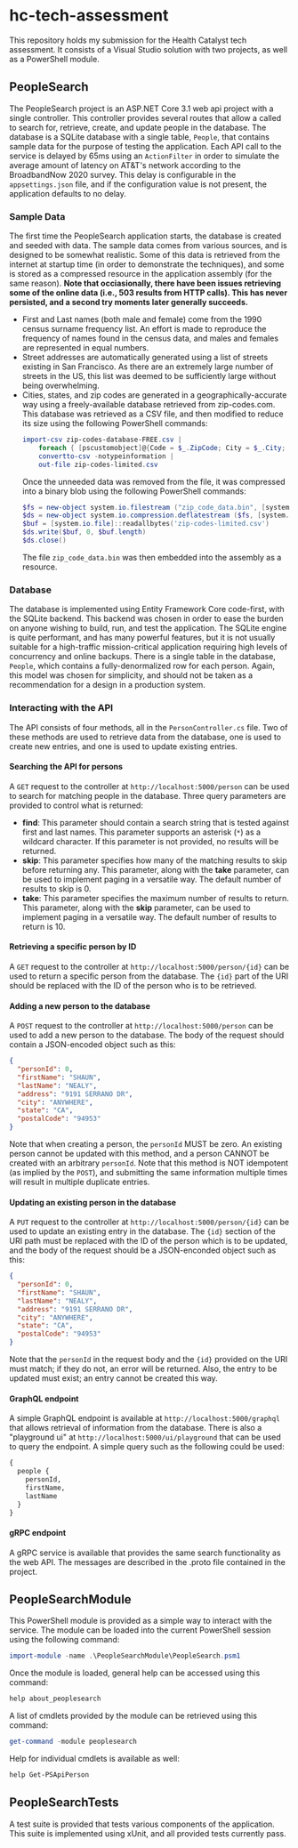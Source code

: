 # hc-tech-assessment
This repository holds my submission for the Health Catalyst tech assessment. It consists of a Visual Studio solution with two projects, as well as a PowerShell module.

## PeopleSearch
The PeopleSearch project is an ASP.NET Core 3.1 web api project with a single controller. This controller provides several routes that allow a called to search for, retrieve, create, and update people in the database. The database is a SQLite database with a single table, `People`, that contains sample data for the purpose of testing the application. Each API call to the service is delayed by 65ms using an `ActionFilter` in order to simulate the average amount of latency on AT&T's network according to the BroadbandNow 2020 survey. This delay is configurable in the `appsettings.json` file, and if the configuration value is not present, the application defaults to no delay.


### Sample Data
The first time the PeopleSearch application starts, the database is created and seeded with data. The sample data comes from various sources, and is designed to be somewhat realistic. Some of this data is retrieved from the internet at startup time (in order to demonstrate the techniques), and some is stored as a compressed resource in the application assembly (for the same reason). __Note that occiasionally, there have been issues retrieving some of the online data (i.e., 503 results from HTTP calls). This has never persisted, and a second try moments later generally succeeds.__
  * First and Last names (both male and female) come from the 1990 census surname frequency list. An effort is made to reproduce the frequency of names found in the census data, and males and females are represented in equal numbers.
  * Street addresses are automatically generated using a list of streets existing in San Francisco. As there are an extremely large number of streets in the US, this list was deemed to be sufficiently large without being overwhelming.
  * Cities, states, and zip codes are generated in a geographically-accurate way using a freely-available database retrieved from zip-codes.com. This database was retrieved as a CSV file, and then modified to reduce its size using the following PowerShell commands:
      ```powershell
      import-csv zip-codes-database-FREE.csv |
          foreach { [pscustomobject]@{Code = $_.ZipCode; City = $_.City; State = $_.State} } |
          convertto-csv -notypeinformation |
          out-file zip-codes-limited.csv
      ```
      Once the unneeded data was removed from the file, it was compressed into a binary blob using the following PowerShell commands:
      ```powershell
      $fs = new-object system.io.filestream ("zip_code_data.bin", [system.io.filemode]::create)
      $ds = new-object system.io.compression.deflatestream ($fs, [system.io.compression.compressionlevel]::optimal)
      $buf = [system.io.file]::readallbytes('zip-codes-limited.csv')
      $ds.write($buf, 0, $buf.length)
      $ds.close()
      ```
      The file `zip_code_data.bin` was then embedded into the assembly as a resource.


### Database
The database is implemented using Entity Framework Core code-first, with the SQLite backend. This backend was chosen in order to ease the burden on anyone wishing to build, run, and test the application. The SQLite engine is quite performant, and has many powerful features, but it is not usually suitable for a high-traffic mission-critical application requiring high levels of concurrency and online backups. There is a single table in the database, `People`, which contains a fully-denormalized row for each person. Again, this model was chosen for simplicity, and should not be taken as a recommendation for a design in a production system.


### Interacting with the API
The API consists of four methods, all in the `PersonController.cs` file. Two of these methods are used to retrieve data from the database, one is used to create new entries, and one is used to update existing entries.

#### Searching the API for persons
A `GET` request to the controller at `http://localhost:5000/person` can be used to search for matching people in the database. Three query parameters are provided to control what is returned:
  * **find**: This parameter should contain a search string that is tested against first and last names. This parameter supports an asterisk (`*`) as a wildcard character. If this parameter is not provided, no results will be returned.
  * **skip**: This parameter specifies how many of the matching results to skip before returning any. This parameter, along with the **take** parameter, can be used to implement paging in a versatile way. The default number of results to skip is 0.
  * **take**: This parameter specifies the maximum number of results to return. This parameter, along with the **skip** parameter, can be used to implement paging in a versatile way. The default number of results to return is 10.

#### Retrieving a specific person by ID
A `GET` request to the controller at `http://localhost:5000/person/{id}` can be used to return a specific person from the database. The `{id}` part of the URI should be replaced with the ID of the person who is to be retrieved.

#### Adding a new person to the database
A `POST` request to the controller at `http://localhost:5000/person` can be used to add a new person to the database. The body of the request should contain a JSON-encoded object such as this:
```json
{
  "personId": 0,
  "firstName": "SHAUN",
  "lastName": "NEALY",
  "address": "9191 SERRANO DR",
  "city": "ANYWHERE",
  "state": "CA",
  "postalCode": "94953"
}
```
Note that when creating a person, the `personId` MUST be zero. An existing person cannot be updated with this method, and a person CANNOT be created with an arbitrary `personId`. Note that this method is NOT idempotent (as implied by the `POST`), and submitting the same information multiple times will result in multiple duplicate entries.

#### Updating an existing person in the database
A `PUT` request to the controller at `http://localhost:5000/person/{id}` can be used to update an existing entry in the database. The `{id}` section of the URI path must be replaced with the ID of the person which is to be updated, and the body of the request should be a JSON-enconded object such as this:
```json
{
  "personId": 0,
  "firstName": "SHAUN",
  "lastName": "NEALY",
  "address": "9191 SERRANO DR",
  "city": "ANYWHERE",
  "state": "CA",
  "postalCode": "94953"
}
```
Note that the `personId` in the request body and the `{id}` provided on the URI must match; if they do not, an error will be returned. Also, the entry to be updated must exist; an entry cannot be created this way.

#### GraphQL endpoint
A simple GraphQL endpoint is available at `http://localhost:5000/graphql` that allows retrieval of information from the database. There is also a "playground ui" at `http://localhost:5000/ui/playground` that can be used to query the endpoint. A simple query such as the following could be used:
```graphql
{
  people {
    personId,
    firstName,
    lastName
  }
}
```

#### gRPC endpoint
A gRPC service is available that provides the same search functionality as the web API. The messages are described in the .proto file contained in the project.




## PeopleSearchModule
This PowerShell module is provided as a simple way to interact with the service. The module can be loaded into the current PowerShell session using the following command:
```powershell
import-module -name .\PeopleSearchModule\PeopleSearch.psm1
```
Once the module is loaded, general help can be accessed using this command:
```powershell
help about_peoplesearch
```
A list of cmdlets provided by the module can be retrieved using this command:
```powershell
get-command -module peoplesearch
```
Help for individual cmdlets is available as well:
```powershell
help Get-PSApiPerson
```




## PeopleSearchTests
A test suite is provided that tests various components of the application. This suite is implemented using xUnit, and all provided tests currently pass.
